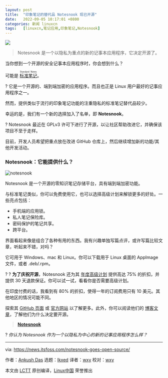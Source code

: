 ```yaml
---
layout: post
title:	"印象笔记的替代品 Notesnook 现已开源"
date:	2022-09-05 10:17:01 +0800 
categories:	新闻 linuxcn 
tags:	[linuxcn,笔记应用,印象笔记,Notesnook]
---
```



![](/Asserts/Images//attachment/album/202209/05/101701hwr9m9zw7ww5mv3g.png)



> 
> Notesnook 是一个以隐私为重点的新的记事本应用程序，它决定开源了。
> 
> 
> 


当你想到一个开源的安全记事本应用程序时，你会想到什么？


可能是 <ruby> <a href="https://standardnotes.com/">  标准笔记 </a> <rt>  Standard Notes </rt></ruby>。


? 它是一个开源的、端到端加密的应用程序。而且也正是 Linux 用户最好的记事应用程序之一。


然而，提供类似于流行的印象笔记功能的注重隐私的标准笔记替代品较少。


幸运的是，我们有一个新的选择加入了名单，即 **Notesnook**。


? Notesnook 最近在 GPLv3 许可下进行了开源，以让社区帮助改进它，并确保该项目不至于走样。


目前，开发人员希望把重点放在改进 GitHub 仓库上，然后继续增加新的功能/其他开发活动。


### Notesnook：它能提供什么？


![notesnook](/Asserts/Images//attachment/album/202209/05/101701qu00zhnu2kqnwwql.jpg)


Notesnook 是一个开源的零知识笔记存储平台，具有端到端加密功能。


与标准笔记类似，你可以免费使用它，也可以选择高级计划来解锁更多的好处。一些亮点包括：


* 手机端的应用锁。
* 私人笔记保险库。
* 密码保护的笔记共享。
* 跨平台。


界面看起来像是组合了各种有用的东西。我有兴趣单独写篇点评，或许写篇比较文章，听起来不错，对吗？


它可用于 Windows、mac 和 Linux。你可以下载用于 Linux 桌面的 AppImage 文件，或者 .deb/.rpm。


?️ ? **为了庆祝开源**，Notesnook 还为其 [年度高级计划](https://notesnook.com/pricing/) 提供高达 75% 的折扣，并提供 30 天退款保证。你可以试一试，看看你是否需要高级计划。


在印度付费的话，我看到有 80% 的折扣，使得一年的订阅费用只有 10 美元。其他地区的情况可能不同。


探索其 [GitHub 页面](https://github.com/streetwriters/notesnook) 或 [官方网站](https://notesnook.com/) 以了解更多。此外，你可以阅读他们的 [博客文章](https://blog.notesnook.com/notesnook-is-going-open-source/)，了解他们为什么决定要开源。



> 
> **[Notesnook](https://notesnook.com/)**
> 
> 
> 


? *你认为 Notesnook 作为一个以隐私为中心的新的记事应用程序怎么样？*




---


via: <https://news.itsfoss.com/notesnook-goes-open-source/>


作者：[Ankush Das](https://news.itsfoss.com/author/ankush/) 选题：[lkxed](https://github.com/lkxed) 译者：[wxy](https://github.com/wxy) 校对：[wxy](https://github.com/wxy)


本文由 [LCTT](https://github.com/LCTT/TranslateProject) 原创编译，[Linux中国](https://linux.cn/) 荣誉推出
